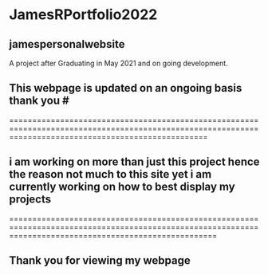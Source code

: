 # JamesRPortfolio2022 ##


 ## jamespersonalwebsite ##


A project after Graduating in May 2021 and on going development. 

## This webpage is updated on an ongoing basis thank you # #
=======================================================================================================================================================
## i am working on more than just this project hence the reason not much to this site yet i am currently working on how to best display my projects
=========================================================================================================================================================
## Thank you for viewing my webpage ##
